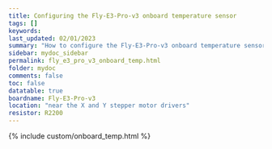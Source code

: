 ```yaml
---
title: Configuring the Fly-E3-Pro-v3 onboard temperature sensor
tags: []
keywords: 
last_updated: 02/01/2023
summary: "How to configure the Fly-E3-Pro-v3 onboard temperature sensor"
sidebar: mydoc_sidebar
permalink: fly_e3_pro_v3_onboard_temp.html
folder: mydoc
comments: false
toc: false
datatable: true
boardname: Fly-E3-Pro-v3
location: "near the X and Y stepper motor drivers"
resistor: R2200
---
```


{% include custom/onboard_temp.html %}
